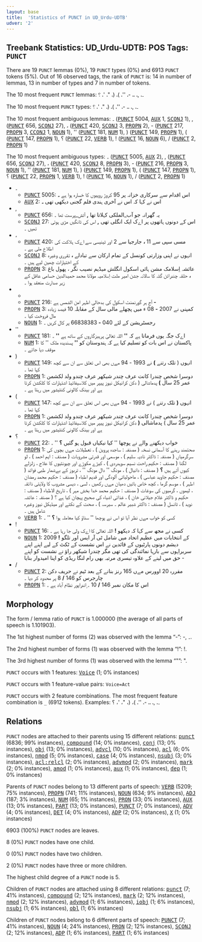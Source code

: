 ```yaml
---
layout: base
title:  'Statistics of PUNCT in UD_Urdu-UDTB'
udver: '2'
---
```


## Treebank Statistics: UD_Urdu-UDTB: POS Tags: `PUNCT`

There are 19 `PUNCT` lemmas (0%), 19 `PUNCT` types (0%) and 6913 `PUNCT` tokens (5%).
Out of 16 observed tags, the rank of `PUNCT` is: 14 in number of lemmas, 13 in number of types and 7 in number of tokens.

The 10 most frequent `PUNCT` lemmas: ۔، ,، ،، -، ''، )، (، "، '، ؟

The 10 most frequent `PUNCT` types:  ۔، ,، ،، -، ''، )، (، "، '، ؟

The 10 most frequent ambiguous lemmas: ۔ (<tt><a href="ur_udtb-pos-PUNCT.html">PUNCT</a></tt> 5004, <tt><a href="ur_udtb-pos-AUX.html">AUX</a></tt> 1, <tt><a href="ur_udtb-pos-SCONJ.html">SCONJ</a></tt> 1), , (<tt><a href="ur_udtb-pos-PUNCT.html">PUNCT</a></tt> 656, <tt><a href="ur_udtb-pos-SCONJ.html">SCONJ</a></tt> 27), ، (<tt><a href="ur_udtb-pos-PUNCT.html">PUNCT</a></tt> 420, <tt><a href="ur_udtb-pos-SCONJ.html">SCONJ</a></tt> 3, <tt><a href="ur_udtb-pos-PROPN.html">PROPN</a></tt> 2), - (<tt><a href="ur_udtb-pos-PUNCT.html">PUNCT</a></tt> 217, <tt><a href="ur_udtb-pos-PROPN.html">PROPN</a></tt> 3, <tt><a href="ur_udtb-pos-CCONJ.html">CCONJ</a></tt> 1, <tt><a href="ur_udtb-pos-NOUN.html">NOUN</a></tt> 1), '' (<tt><a href="ur_udtb-pos-PUNCT.html">PUNCT</a></tt> 181, <tt><a href="ur_udtb-pos-NUM.html">NUM</a></tt> 1), ) (<tt><a href="ur_udtb-pos-PUNCT.html">PUNCT</a></tt> 149, <tt><a href="ur_udtb-pos-PROPN.html">PROPN</a></tt> 1), ( (<tt><a href="ur_udtb-pos-PUNCT.html">PUNCT</a></tt> 147, <tt><a href="ur_udtb-pos-PROPN.html">PROPN</a></tt> 1), ؟ (<tt><a href="ur_udtb-pos-PUNCT.html">PUNCT</a></tt> 22, <tt><a href="ur_udtb-pos-VERB.html">VERB</a></tt> 1), ! (<tt><a href="ur_udtb-pos-PUNCT.html">PUNCT</a></tt> 16, <tt><a href="ur_udtb-pos-NOUN.html">NOUN</a></tt> 6), / (<tt><a href="ur_udtb-pos-PUNCT.html">PUNCT</a></tt> 2, <tt><a href="ur_udtb-pos-PROPN.html">PROPN</a></tt> 1)

The 10 most frequent ambiguous types:  ۔ (<tt><a href="ur_udtb-pos-PUNCT.html">PUNCT</a></tt> 5005, <tt><a href="ur_udtb-pos-AUX.html">AUX</a></tt> 2), , (<tt><a href="ur_udtb-pos-PUNCT.html">PUNCT</a></tt> 656, <tt><a href="ur_udtb-pos-SCONJ.html">SCONJ</a></tt> 27), ، (<tt><a href="ur_udtb-pos-PUNCT.html">PUNCT</a></tt> 420, <tt><a href="ur_udtb-pos-SCONJ.html">SCONJ</a></tt> 8, <tt><a href="ur_udtb-pos-PROPN.html">PROPN</a></tt> 3), - (<tt><a href="ur_udtb-pos-PUNCT.html">PUNCT</a></tt> 216, <tt><a href="ur_udtb-pos-PROPN.html">PROPN</a></tt> 3, <tt><a href="ur_udtb-pos-NOUN.html">NOUN</a></tt> 1), '' (<tt><a href="ur_udtb-pos-PUNCT.html">PUNCT</a></tt> 181, <tt><a href="ur_udtb-pos-NUM.html">NUM</a></tt> 1), ) (<tt><a href="ur_udtb-pos-PUNCT.html">PUNCT</a></tt> 149, <tt><a href="ur_udtb-pos-PROPN.html">PROPN</a></tt> 1), ( (<tt><a href="ur_udtb-pos-PUNCT.html">PUNCT</a></tt> 147, <tt><a href="ur_udtb-pos-PROPN.html">PROPN</a></tt> 1), ؟ (<tt><a href="ur_udtb-pos-PUNCT.html">PUNCT</a></tt> 22, <tt><a href="ur_udtb-pos-PROPN.html">PROPN</a></tt> 1, <tt><a href="ur_udtb-pos-VERB.html">VERB</a></tt> 1), ! (<tt><a href="ur_udtb-pos-PUNCT.html">PUNCT</a></tt> 16, <tt><a href="ur_udtb-pos-NOUN.html">NOUN</a></tt> 1), / (<tt><a href="ur_udtb-pos-PUNCT.html">PUNCT</a></tt> 2, <tt><a href="ur_udtb-pos-PROPN.html">PROPN</a></tt> 1)


* ۔
  * <tt><a href="ur_udtb-pos-PUNCT.html">PUNCT</a></tt> 5005: اس اقدام سے سرکاری خزانہ پر 95 کروڑ روپیوں کا خسارہ ہوا ہے <b>۔</b>
  * <tt><a href="ur_udtb-pos-AUX.html">AUX</a></tt> 2: اس نے کہا کہ اس نے آخری ہندی فلم گجنی دیکھی تھی <b>۔</b>
* ,
  * <tt><a href="ur_udtb-pos-PUNCT.html">PUNCT</a></tt> 656: یہ گھرانہ جو آب_الملکی کہلاتا تھا <b>,</b> آتش_پرست تھا ۔
  * <tt><a href="ur_udtb-pos-SCONJ.html">SCONJ</a></tt> 27: اس کے دونوں ہاتھوں پر اےک ایک انگلی تھی <b>,</b> اس کی ٹانگیں مڑی ہوئی تھیں ۔
* ،
  * <tt><a href="ur_udtb-pos-PUNCT.html">PUNCT</a></tt> 420: مسی سپی سے 11 <b>،</b> جارجیا سے 2 اور ٹینیسی سے اےک ہلاکت کی اطلاع ملی ہے ۔
  * <tt><a href="ur_udtb-pos-SCONJ.html">SCONJ</a></tt> 8: انہوں نے اپنی وزارتی کونسل کے تمام ارکان سے تبادلے <b>،</b> تقرری وغیرہ کے اختیارات چھین لیے ہیں ۔
  * <tt><a href="ur_udtb-pos-PROPN.html">PROPN</a></tt> 3: عائشہ اِسلامک مشن ہائی اسکول انگلش میڈیم نصیب نگر ، پھول باغ <b>،</b> حلقہ چندرائن گٹہ کا سالانہ جشن امیر ملت اِسلامیہ مولانا محمد حمیدالدین حسامی عاقل کے زیر صدارت منعقد ہوا ۔
* -
  * <tt><a href="ur_udtb-pos-PUNCT.html">PUNCT</a></tt> 216: آج ہر گورنمنٹ اسکول کی بدحالی اظہر امن الشمس ہے <b>-</b>
  * <tt><a href="ur_udtb-pos-PROPN.html">PROPN</a></tt> 3: کمپنی نے 2007 <b>-</b> 08 ء میں پچھلے مالی سال کے مقابلہ 10 فیصد زیادہ مال فروخت کیا ۔
  * <tt><a href="ur_udtb-pos-NOUN.html">NOUN</a></tt> 1: رجسٹریشن کے لئے 040 <b>-</b> 66838383 پر کال کریں ۔
* ''
  * <tt><a href="ur_udtb-pos-PUNCT.html">PUNCT</a></tt> 181: اےک جگہ یوں فرماتا ہے کہ <b>''</b> اللہ تعالیٰ پرہیزگاروں کے ساتھ ہے <b>''</b> ۔
  * <tt><a href="ur_udtb-pos-NUM.html">NUM</a></tt> 1: پاکستان نے اس بات کو تسلیم کیا ہے کہ ہندوستان کو <b>''</b> پسندیدہ ملک '' کا موقف دیا جائے ۔
* )
  * <tt><a href="ur_udtb-pos-PUNCT.html">PUNCT</a></tt> 149: انہوں ( تلک رتنے <b>)</b> نے 1993 - 94 مےں بھی اس تعلق سے ان سے کچھ کہا تھا ۔
  * <tt><a href="ur_udtb-pos-PROPN.html">PROPN</a></tt> 1: دوسرا شخص چندرا کانت عرف چندر شیکھر عرف چندو ولد لکشمن عمر 25 سال <b>)</b> پدماشالی ( دکن کرانیکل نیوز پیپر میں کلاسیفائیڈ اشتہارات کا کلکشن کرتا ہے اور بینک کالونی کنٹیشور میں رہتا ہے ۔
* (
  * <tt><a href="ur_udtb-pos-PUNCT.html">PUNCT</a></tt> 147: انہوں <b>(</b> تلک رتنے ) نے 1993 - 94 مےں بھی اس تعلق سے ان سے کچھ کہا تھا ۔
  * <tt><a href="ur_udtb-pos-PROPN.html">PROPN</a></tt> 1: دوسرا شخص چندرا کانت عرف چندر شیکھر عرف چندو ولد لکشمن عمر 25 سال ) پدماشالی <b>(</b> دکن کرانیکل نیوز پیپر میں کلاسیفائیڈ اشتہارات کا کلکشن کرتا ہے اور بینک کالونی کنٹیشور میں رہتا ہے ۔
* ؟
  * <tt><a href="ur_udtb-pos-PUNCT.html">PUNCT</a></tt> 22: خواب دیکھنے والے نے پوچھا '' کیا نیکیاں قبول ہو گئیں <b>؟</b> '' ۔
  * <tt><a href="ur_udtb-pos-PROPN.html">PROPN</a></tt> 1: صحتمند رہنے کا آسمانی نسخہ ( مصنفہ : ساجدہ پروین ) ، تعطیلات مےں بچوں کی سرگرمیاں ( مصنفہ : ڈاکٹر نادیہ سلیم ) ، موسمی اور قدرتی مشروبات ( مصنف : ایم احمد ) ، لو لگنا ( مصنف : حکیم راحت نسیم سوہدردی ) ، کیڑے مکوڑے اور چیونٹیوں کا علاج ، زلزلے کیوں آتے ہیں <b>؟</b> ( مصنف : دانیال ) ، مونگ '' دال مونگ '' ، تربوز کے بےشمار طبی فوائد ( مصنف : حکیم جاوید عباسی ) ، ماحولیاتی آلودگی اور قدیم اطباء ( مصنف : حکیم محمد رمضان اطہر ) ، موسم گرما ، کچھ خاص باتیں دھیان مےں رکھیں ، لسی ، دیسی مشروب کا ولایتی ذائقہ ، لیموں ، گرمیوں کی سوغات ( مصنف : حکیم محمد خدا بخش مہر ) ، تاریخ الاطباء ( مصنف : حکیم و ڈاکٹر غلام جیلانی خان ) ، غذائی اشیاء کی صحیح پہچان کیا ہے ؟ ( مصنفہ : عائشہ نوید ) ، ٹانسل ( مصنف : ڈاکٹر شبیر عالم ۔ سیرسہ ) ، صحت کے نکتے اور میڈیکل نیوز وغیرہ شامل ہیں ۔
  * <tt><a href="ur_udtb-pos-VERB.html">VERB</a></tt> 1: کسی کو خواب مےں نظر آیا تو اس نے پوچھا '' سناؤ کیا معاملہ ہوا <b>؟</b> '' ۔
* !
  * <tt><a href="ur_udtb-pos-PUNCT.html">PUNCT</a></tt> 16: کسی نے مجھ سے کہا کہ دیکھو <b>!</b> اللہ تعالی کا اےک ولی جا رہا ہے ۔
  * <tt><a href="ur_udtb-pos-NOUN.html">NOUN</a></tt> 1: 2009 <b>!</b> کے انتخابات میں عظیم اتحاد میں شامل ٹی آر ایس اور تلگو دیشم دونوں پارٹیوں کے قائدین نے اس نشست کے ٹکٹ کے لیے اپنے اپنے سربراہوں سے بارہا نمائندگی کی تھی مگر چندرا شیکھر راؤ نے نشست کو اپنے حق میں لینے کے علاوہ تیسری مرتبہ بھی رام لنگا ریڈی کو اپنا امیدوار بنایا -
* /
  * <tt><a href="ur_udtb-pos-PUNCT.html">PUNCT</a></tt> 2: مقررہ 20 اوورس مےں 165 رنز بنانے کے بعد ٹیم نے حریف دکن چارجرس کو 146 <b>/</b> 8 پر محدود کر دیا ۔
  * <tt><a href="ur_udtb-pos-PROPN.html">PROPN</a></tt> 1: اس کا مکان نمبر 146 <b>/</b> 10 ۔ ٍاندراپور نظام آباد ہے ۔

## Morphology

The form / lemma ratio of `PUNCT` is 1.000000 (the average of all parts of speech is 1.101903).

The 1st highest number of forms (2) was observed with the lemma “-”: -, ۔.

The 2nd highest number of forms (1) was observed with the lemma “!”: !.

The 3rd highest number of forms (1) was observed with the lemma “"”: ".

`PUNCT` occurs with 1 features: <tt><a href="ur_udtb-feat-Voice.html">Voice</a></tt> (1; 0% instances)

`PUNCT` occurs with 1 feature-value pairs: `Voice=Act`

`PUNCT` occurs with 2 feature combinations.
The most frequent feature combination is `_` (6912 tokens).
Examples: ۔، ,، ،، -، ''، )، (، "، '، ؟


## Relations

`PUNCT` nodes are attached to their parents using 15 different relations: <tt><a href="ur_udtb-dep-punct.html">punct</a></tt> (6836; 99% instances), <tt><a href="ur_udtb-dep-compound.html">compound</a></tt> (14; 0% instances), <tt><a href="ur_udtb-dep-conj.html">conj</a></tt> (13; 0% instances), <tt><a href="ur_udtb-dep-obj.html">obj</a></tt> (13; 0% instances), <tt><a href="ur_udtb-dep-advcl.html">advcl</a></tt> (10; 0% instances), <tt><a href="ur_udtb-dep-acl.html">acl</a></tt> (6; 0% instances), <tt><a href="ur_udtb-dep-nmod.html">nmod</a></tt> (5; 0% instances), <tt><a href="ur_udtb-dep-case.html">case</a></tt> (4; 0% instances), <tt><a href="ur_udtb-dep-nsubj.html">nsubj</a></tt> (3; 0% instances), <tt><a href="ur_udtb-dep-acl-relcl.html">acl:relcl</a></tt> (2; 0% instances), <tt><a href="ur_udtb-dep-advmod.html">advmod</a></tt> (2; 0% instances), <tt><a href="ur_udtb-dep-mark.html">mark</a></tt> (2; 0% instances), <tt><a href="ur_udtb-dep-amod.html">amod</a></tt> (1; 0% instances), <tt><a href="ur_udtb-dep-aux.html">aux</a></tt> (1; 0% instances), <tt><a href="ur_udtb-dep-dep.html">dep</a></tt> (1; 0% instances)

Parents of `PUNCT` nodes belong to 13 different parts of speech: <tt><a href="ur_udtb-pos-VERB.html">VERB</a></tt> (5209; 75% instances), <tt><a href="ur_udtb-pos-PROPN.html">PROPN</a></tt> (741; 11% instances), <tt><a href="ur_udtb-pos-NOUN.html">NOUN</a></tt> (634; 9% instances), <tt><a href="ur_udtb-pos-ADJ.html">ADJ</a></tt> (187; 3% instances), <tt><a href="ur_udtb-pos-NUM.html">NUM</a></tt> (65; 1% instances), <tt><a href="ur_udtb-pos-PRON.html">PRON</a></tt> (33; 0% instances), <tt><a href="ur_udtb-pos-AUX.html">AUX</a></tt> (13; 0% instances), <tt><a href="ur_udtb-pos-PART.html">PART</a></tt> (13; 0% instances), <tt><a href="ur_udtb-pos-PUNCT.html">PUNCT</a></tt> (7; 0% instances), <tt><a href="ur_udtb-pos-ADV.html">ADV</a></tt> (4; 0% instances), <tt><a href="ur_udtb-pos-DET.html">DET</a></tt> (4; 0% instances), <tt><a href="ur_udtb-pos-ADP.html">ADP</a></tt> (2; 0% instances), <tt><a href="ur_udtb-pos-X.html">X</a></tt> (1; 0% instances)

6903 (100%) `PUNCT` nodes are leaves.

8 (0%) `PUNCT` nodes have one child.

0 (0%) `PUNCT` nodes have two children.

2 (0%) `PUNCT` nodes have three or more children.

The highest child degree of a `PUNCT` node is 5.

Children of `PUNCT` nodes are attached using 8 different relations: <tt><a href="ur_udtb-dep-punct.html">punct</a></tt> (7; 41% instances), <tt><a href="ur_udtb-dep-compound.html">compound</a></tt> (2; 12% instances), <tt><a href="ur_udtb-dep-mark.html">mark</a></tt> (2; 12% instances), <tt><a href="ur_udtb-dep-nmod.html">nmod</a></tt> (2; 12% instances), <tt><a href="ur_udtb-dep-advmod.html">advmod</a></tt> (1; 6% instances), <tt><a href="ur_udtb-dep-iobj.html">iobj</a></tt> (1; 6% instances), <tt><a href="ur_udtb-dep-nsubj.html">nsubj</a></tt> (1; 6% instances), <tt><a href="ur_udtb-dep-obl.html">obl</a></tt> (1; 6% instances)

Children of `PUNCT` nodes belong to 6 different parts of speech: <tt><a href="ur_udtb-pos-PUNCT.html">PUNCT</a></tt> (7; 41% instances), <tt><a href="ur_udtb-pos-NOUN.html">NOUN</a></tt> (4; 24% instances), <tt><a href="ur_udtb-pos-PRON.html">PRON</a></tt> (2; 12% instances), <tt><a href="ur_udtb-pos-SCONJ.html">SCONJ</a></tt> (2; 12% instances), <tt><a href="ur_udtb-pos-ADP.html">ADP</a></tt> (1; 6% instances), <tt><a href="ur_udtb-pos-PART.html">PART</a></tt> (1; 6% instances)

